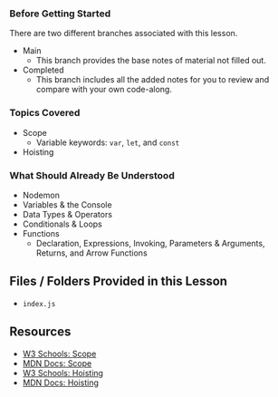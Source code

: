 ### Before Getting Started
There are two different branches associated with this lesson.
- Main
  - This branch provides the base notes of material not filled out.
- Completed
  - This branch includes all the added notes for you to review and compare with your own code-along.

### Topics Covered
- Scope
  - Variable keywords: `var`, `let`, and `const`
- Hoisting

### What Should Already Be Understood
- Nodemon
- Variables & the Console 
- Data Types & Operators
- Conditionals & Loops
- Functions
  - Declaration, Expressions, Invoking, Parameters & Arguments, Returns, and Arrow Functions

## Files / Folders Provided in this Lesson
- `index.js`

## Resources
- [W3 Schools: Scope](https://www.w3schools.com/js/js_scope.asp)
- [MDN Docs: Scope](https://developer.mozilla.org/en-US/docs/Glossary/Scope)
- [W3 Schools: Hoisting](https://www.w3schools.com/js/js_hoisting.asp)
- [MDN Docs: Hoisting](https://developer.mozilla.org/en-US/docs/Glossary/Hoisting)
